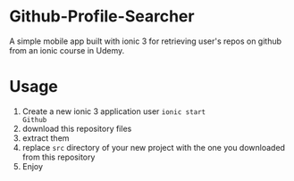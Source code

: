 # Github-Profile-Searcher
A simple mobile app built with ionic 3 for retrieving user's repos on github from an ionic course in Udemy. 

# Usage
1. Create a new ionic 3 application user <code>ionic start Github</code>
2. download this repository files
3. extract them
4. replace <code>src</code> directory of your new project with the one you downloaded from this repository
5. Enjoy

